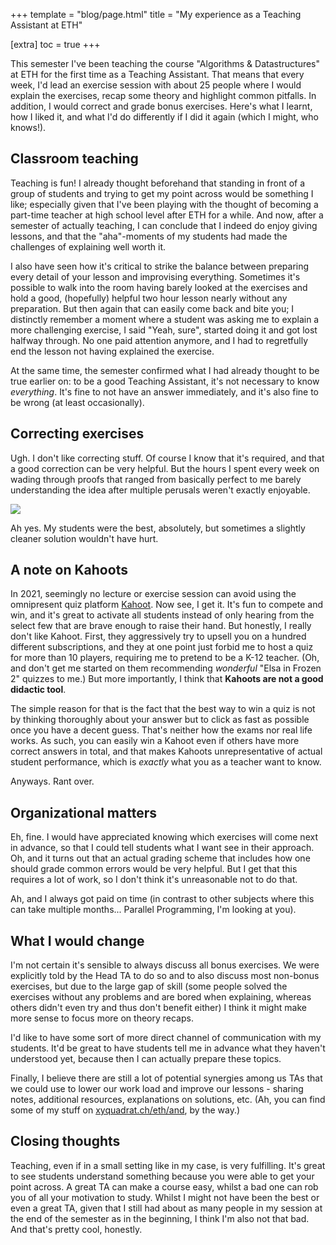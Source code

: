+++
template = "blog/page.html"
title = "My experience as a Teaching Assistant at ETH"

[extra]
toc = true
+++

This semester I've been teaching the course "Algorithms & Datastructures" at ETH for the first time as a Teaching Assistant. That means that every week, I'd lead an exercise session with about 25 people where I would explain the exercises, recap some theory and highlight common pitfalls. In addition, I would correct and grade bonus exercises. Here's what I learnt, how I liked it, and what I'd do differently if I did it again (which I might, who knows!).

## Classroom teaching

Teaching is fun! I already thought beforehand that standing in front of a group of students and trying to get my point across would be something I like; especially given that I've been playing with the thought of becoming a part-time teacher at high school level after ETH for a while. And now, after a semester of actually teaching, I can conclude that I indeed do enjoy giving lessons, and that the "aha"-moments of my students had made the challenges of explaining well worth it.

I also have seen how it's critical to strike the balance between preparing every detail of your lesson and improvising everything. Sometimes it's possible to walk into the room having barely looked at the exercises and hold a good, (hopefully) helpful two hour lesson nearly without any preparation. But then again that can easily come back and bite you; I distinctly remember a moment where a student was asking me to explain a more challenging exercise, I said "Yeah, sure", started doing it and got lost halfway through. No one paid attention anymore, and I had to regretfully end the lesson not having explained the exercise.

At the same time, the semester confirmed what I had already thought to be true earlier on: to be a good Teaching Assistant, it's not necessary to know _everything_. It's fine to not have an answer immediately, and it's also fine to be wrong (at least occasionally).

## Correcting exercises

Ugh. I don't like correcting stuff. Of course I know that it's required, and that a good correction can be very helpful. But the hours I spent every week on wading through proofs that ranged from basically perfect to me barely understanding the idea after multiple perusals weren't exactly enjoyable.

![](/img/and_unreadable_solution.png)

Ah yes. My students were the best, absolutely, but sometimes a slightly cleaner solution wouldn't have hurt.

## A note on Kahoots

In 2021, seemingly no lecture or exercise session can avoid using the omnipresent quiz platform [Kahoot](https://kahoot.com). Now see, I get it. It's fun to compete and win, and it's great to activate all students instead of only hearing from the select few that are brave enough to raise their hand. But honestly, I really don't like Kahoot. First, they aggressively try to upsell you on a hundred different subscriptions, and they at one point just forbid me to host a quiz for more than 10 players, requiring me to pretend to be a K-12 teacher. (Oh, and don't get me started on them recommending _wonderful_ "Elsa in Frozen 2" quizzes to me.) But more importantly, I think that **Kahoots are not a good didactic tool**.

The simple reason for that is the fact that the best way to win a quiz is not by thinking thoroughly about your answer but to click as fast as possible once you have a decent guess. That's neither how the exams nor real life works. As such, you can easily win a Kahoot even if others have more correct answers in total, and that makes Kahoots unrepresentative of actual student performance, which is _exactly_ what you as a teacher want to know.

Anyways. Rant over.

## Organizational matters

Eh, fine. I would have appreciated knowing which exercises will come next in advance, so that I could tell students what I want see in their approach. Oh, and it turns out that an actual grading scheme that includes how one should grade common errors would be very helpful. But I get that this requires a lot of work, so I don't think it's unreasonable not to do that.

Ah, and I always got paid on time (in contrast to other subjects where this can take multiple months... Parallel Programming, I'm looking at you).

## What I would change

I'm not certain it's sensible to always discuss all bonus exercises. We were explicitly told by the Head TA to do so and to also discuss most non-bonus exercises, but due to the large gap of skill (some people solved the exercises without any problems and are bored when explaining, whereas others didn't even try and thus don't benefit either) I think it might make more sense to focus more on theory recaps.

I'd like to have some sort of more direct channel of communication with my students. It'd be great to have students tell me in advance what they haven't understood yet, because then I can actually prepare these topics.

Finally, I believe there are still a lot of potential synergies among us TAs that we could use to lower our work load and improve our lessons - sharing notes, additional resources, explanations on solutions, etc. (Ah, you can find some of my stuff on [xyquadrat.ch/eth/and](https://xyquadrat.ch/eth/and), by the way.)

## Closing thoughts

Teaching, even if in a small setting like in my case, is very fulfilling. It's great to see students understand something because you were able to get your point across. A great TA can make a course easy, whilst a bad one can rob you of all your motivation to study. Whilst I might not have been the best or even a great TA, given that I still had about as many people in my session at the end of the semester as in the beginning, I think I'm also not that bad. And that's pretty cool, honestly.
